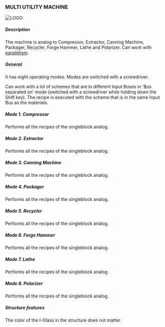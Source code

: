 ### MULTI UTILITY MACHINE

![LOGO](https://gtimpact.space/media/gregtech/ParUtill.png)

##### Description

The machine is analog to Compressor, Extractor, Canning Machine, Packager, Recycler, Forge Hammer, Lathe and Polarizer. Can work with [parallelism](/wiki/mechanics#parallelism).

##### General

It has eight operating modes. Modes are switched with a screwdriver.

Can work with a lot of schemes that are in different Input Buses in 'Bus separated on' mode (switched with a screwdriver while holding down the Shift key). The recipe is executed with the scheme that is in the same Input Bus as the materials.

##### Mode 1. Compressor

Performs all the recipes of the singleblock analog.

##### Mode 2. Extractor

Performs all the recipes of the singleblock analog.

##### Mode 3. Canning Machine

Performs all the recipes of the singleblock analog.

##### Mode 4. Packager

Performs all the recipes of the singleblock analog.

##### Mode 5. Recycler

Performs all the recipes of the singleblock analog.

##### Mode 6. Forge Hammer

Performs all the recipes of the singleblock analog.

##### Mode 7. Lathe

Performs all the recipes of the singleblock analog.

##### Mode 8. Polarizer

Performs all the recipes of the singleblock analog.

##### Structure features

The color of the I-Glass in the structure does not matter.
